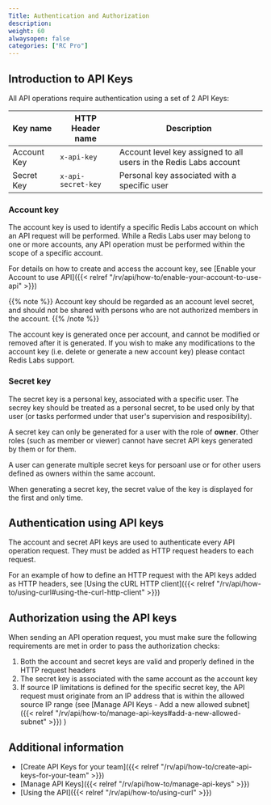 ```yaml
---
Title: Authentication and Authorization
description:
weight: 60
alwaysopen: false
categories: ["RC Pro"]
---
```


## Introduction to API Keys

All API operations require authentication using a set of 2 API Keys: 

|Key name|HTTP Header name|Description|
|---|---|---|
|Account Key|`x-api-key`|Account level key assigned to all users in the Redis Labs account|
|Secret Key|`x-api-secret-key`|Personal key associated with a specific user|

### Account key

The account key is used to identify a specific Redis Labs account on which an API request will be performed. While a Redis Labs user may belong to one or more accounts, any API operation must be performed within the scope of a specific account.

For details on how to create and access the account key, see [Enable your Account to use API]({{< relref "/rv/api/how-to/enable-your-account-to-use-api" >}})

{{% note %}}
Account key should be regarded as an account level secret, and should not be shared with persons who are not authorized members in the account.
{{% /note %}}

The account key is generated once per account, and cannot be modified or removed after it is generated. If you wish to make any modifications to the account key (i.e. delete or generate a new account key) please contact Redis Labs support.

### Secret key

The secret key is a personal key, associated with a specific user. The secrey key should be treated as a personal secret, to be used only by that user (or tasks performed under that user's supervision and resposibility).

A secret key can only be generated for a user with the role of **owner**. Other roles (such as member or viewer) cannot have secret API keys generated by them or for them. 

A user can generate multiple secret keys for persoanl use or for other users defined as owners within the same account.

When generating a secret key, the secret value of the key is displayed for the first and only time.


## Authentication using API keys

The account and secret API keys are used to authenticate every API operation request. They must be added as HTTP request headers to each request.

For an example of how to define an HTTP request with the API keys added as HTTP headers, see [Using the cURL HTTP client]({{< relref "/rv/api/how-to/using-curl#using-the-curl-http-client" >}})


## Authorization using the API keys

When sending an API operation request, you must make sure the following requirements are met in order to pass the authorization checks:

1. Both the account and secret keys are valid and properly defined in the HTTP request headers
1. The secret key is associated with the same account as the account key
1. If source IP limitations is defined for the specific secret key, the API request must originate from an IP address that is within the allowed source IP range (see [Manage API Keys - Add a new allowed subnet]({{< relref "/rv/api/how-to/manage-api-keys#add-a-new-allowed-subnet" >}}) )

## Additional information

* [Create API Keys for your team]({{< relref "/rv/api/how-to/create-api-keys-for-your-team" >}})
* [Manage API Keys]({{< relref "/rv/api/how-to/manage-api-keys" >}})
* [Using the API]({{< relref "/rv/api/how-to/using-curl" >}})
